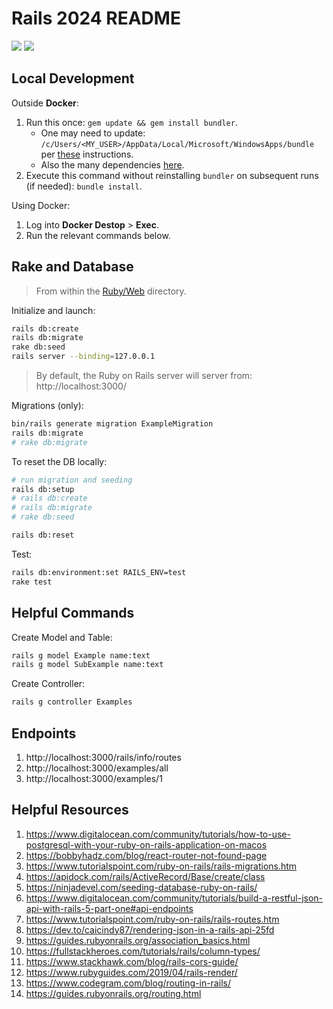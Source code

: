 # Rails 2024 README

[![](https://img.shields.io/badge/Ruby-3.1.2p20-red.svg)](https://www.ruby-lang.org/en/) [![](https://img.shields.io/badge/Rails-7.0.3.1-red.svg)](https://rubyonrails.org/)

## Local Development

Outside **Docker**:

1. Run this once: `gem update && gem install bundler`.
   * One may need to update: `/c/Users/<MY_USER>/AppData/Local/Microsoft/WindowsApps/bundle` per [these](../README.md) instructions.
   * Also the many dependencies [here](./web/Dockerfile).
2. Execute this command without reinstalling `bundler` on subsequent runs (if needed): `bundle install`.

Using Docker:

1. Log into **Docker Destop** > **Exec**.
2. Run the relevant commands below.

## Rake and Database

> From within the [Ruby/Web](_ruby/web) directory.

Initialize and launch:

```ZSH
rails db:create
rails db:migrate
rake db:seed
rails server --binding=127.0.0.1
```

> By default, the Ruby on Rails server will server from: http://localhost:3000/

Migrations (only):

```ZSH
bin/rails generate migration ExampleMigration
rails db:migrate
# rake db:migrate
```

To reset the DB locally:
```ZSH
# run migration and seeding
rails db:setup 
# rails db:create
# rails db:migrate
# rake db:seed

rails db:reset
```

Test:
```ZSH
rails db:environment:set RAILS_ENV=test
rake test 
```

## Helpful Commands

Create Model and Table:

```ZSH
rails g model Example name:text
rails g model SubExample name:text
```

Create Controller:

```ZSH
rails g controller Examples
```

## Endpoints

1. http://localhost:3000/rails/info/routes
2. http://localhost:3000/examples/all
3. http://localhost:3000/examples/1

## Helpful Resources

1. https://www.digitalocean.com/community/tutorials/how-to-use-postgresql-with-your-ruby-on-rails-application-on-macos
2. https://bobbyhadz.com/blog/react-router-not-found-page
3. https://www.tutorialspoint.com/ruby-on-rails/rails-migrations.htm
4. https://apidock.com/rails/ActiveRecord/Base/create/class
5. https://ninjadevel.com/seeding-database-ruby-on-rails/
6. https://www.digitalocean.com/community/tutorials/build-a-restful-json-api-with-rails-5-part-one#api-endpoints
7. https://www.tutorialspoint.com/ruby-on-rails/rails-routes.htm
8. https://dev.to/caicindy87/rendering-json-in-a-rails-api-25fd
9. https://guides.rubyonrails.org/association_basics.html
10. https://fullstackheroes.com/tutorials/rails/column-types/
11. https://www.stackhawk.com/blog/rails-cors-guide/
12. https://www.rubyguides.com/2019/04/rails-render/
13. https://www.codegram.com/blog/routing-in-rails/
14. https://guides.rubyonrails.org/routing.html